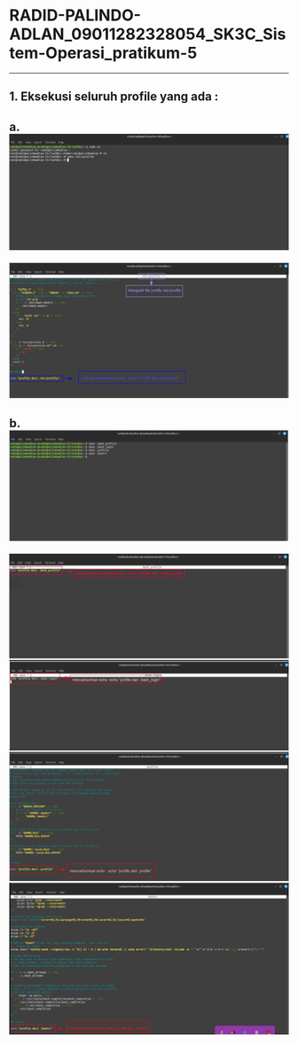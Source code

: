 # RADID-PALINDO-ADLAN_09011282328054_SK3C_Sistem-Operasi_pratikum-5

<hr>

## 1. Eksekusi seluruh profile yang ada :
## a.<img src="1a1.png" style="width:100"/>
  <img src="1a.png" style="width:100"/>

## b. <img src="1b.png" style="width:100"/>
<img src="1b1.png" style="width:100"/>
<img src="1b2.png" style="width:100"/>
<img src="1b3.png" style="width:100"/>
<img src="1b4.png" style="width:100"/>
